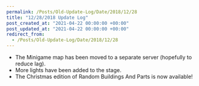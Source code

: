 ```yaml
---
permalink: /Posts/Old-Update-Log/Date/2018/12/28
title: "12/28/2018 Update Log"
post_created_at: "2021-04-22 00:00:00 +00:00"
post_updated_at: "2021-04-22 00:00:00 +00:00"
redirect_from:
  - /Posts/Old-Update-Log/Date/2018/12/28
---
```


* The Minigame map has been moved to a separate server (hopefully to reduce lag).
* More lights have been added to the stage.
* The Christmas edition of Random Buildings And Parts is now available!
